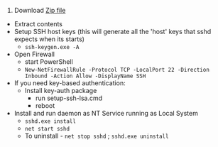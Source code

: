 1. Download [Zip file](https://github.com/PowerShell/Win32-OpenSSH/releases/download/11_09_2015/OpenSSH-Win32.zip)
* Extract contents
* Setup SSH host keys (this will generate all the 'host' keys that sshd expects when its starts)
     * `ssh-keygen.exe -A`
* Open Firewall
     * start PowerShell
     * `New-NetFirewallRule -Protocol TCP -LocalPort 22 -Direction Inbound -Action Allow -DisplayName SSH`
* If you need key-based authentication:
     * Install key-auth package
          * run setup-ssh-lsa.cmd
          * reboot
* Install and run daemon as NT Service running as Local System
     * `sshd.exe install`
     * `net start sshd`
     * To uninstall - `net stop sshd` ; `sshd.exe uninstall`